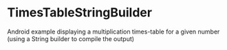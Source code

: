 # TimesTableStringBuilder
Android example displaying a multiplication times-table for a given number (using a String builder to compile the output)
